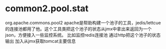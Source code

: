 # common2.pool.stat
org.apache.commons.pool2 apache是帮助构建一个池子的工具，jedis/lettcue 的连接池都用了他。这个工具类把这个池子的状态从jmx中拿出来返回为一个json，方便接入一些监控系统。
比如监控redis连接池 通过http把这个池子的状态输出
加入从jmx获取tomcat主要信息
